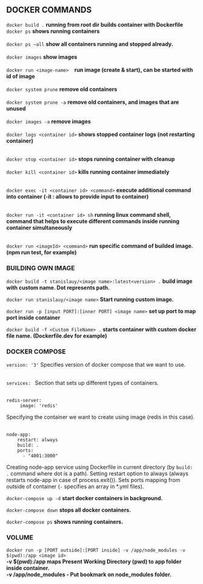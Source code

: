 ## DOCKER COMMANDS   ##
```docker build .``` **running from root dir builds container with Dockerfile**
```docker ps``` **shows running containers**<br><br>
```docker ps —all``` **show all containers running and stopped already.**<br><br>
```docker images``` **show images**<br><br>
```docker run <image-name> ```  **run image (create & start), can be started with id of image**<br><br>
```docker system prune``` **remove old containers**<br><br>
```docker system prune -a``` **remove old containers, and images that are unused**<br><br>
```docker images -a``` **remove images**<br><br>
```docker logs <container id>``` **shows stopped container logs (not restarting container)**<br><br>


```docker stop <container id>``` **stops running container with cleanup**<br><br>
```docker kill <container id>``` **kills running container immediately**<br><br>


```docker exec -it <container id> <command>``` **execute additional command into container (-it : allows to provide input to container)**<br><br>

```docker run -it <container id> sh``` **running linux command shell, command that helps to execute different commands inside running container simultaneously**<br><br>

```docker run <imageId> <command>``` **run specific command of builded image. (npm run test, for example)**

### BUILDING OWN IMAGE ###

```docker build -t stanislauy/<image name>:latest<version> .```  **build image with custom name. Dot represents path.**<br>

```docker run stanislauy/<image name>``` **Start running custom image.**<br>

```docker run -p [input PORT]:[inner PORT] <image name>``` **set up port to map port inside container**<br>

```docker build -f <Custom FileName> .``` **starts container with custom docker file name. (Dockerfile.dev for example)**

### DOCKER COMPOSE ###
```version: '3'``` 
Specifies version of docker compose that we want to use.<br><br>

```services: ``` Section that sets up different types of containers.<br><br>

```
redis-server:
     image: 'redis'
```
Specifying the container we want to create using image (redis in this case).<br><br>
   
```
node-app:
    restart: always
    build: .
    ports:
      - "4001:3000"
```
Creating node-app service using Dockerfile in current directory (by ```build: .``` command where dot is a path). Setting restart option to always (always restarts node-app in case of process.exit(<status code>)). Sets ports mapping from outside of container (```-``` specifies an array in *.yml files).

```docker-compose up -d``` **start docker containers in background.**

```docker-compose down``` **stops all docker containers.**

```docker-compose ps``` **shows running containers.**


### VOLUME ###

```docker run -p [PORT outside]:[PORT inside] -v /app/node_modules -v $(pwd):/app <image id>``` <br>
**-v $(pwd):/app maps Present Working Directory (pwd) to app folder inside container.<br>
-v /app/node_modules - Put bookmark on node_modules folder.**





